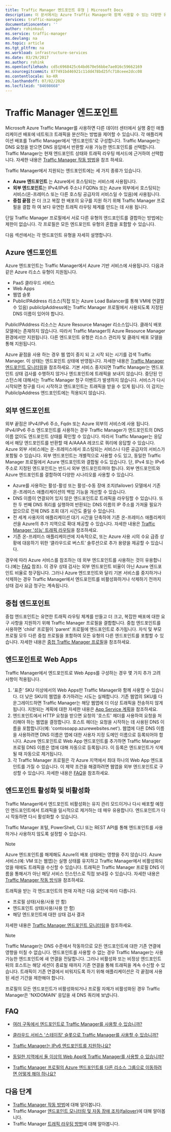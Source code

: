 ```yaml
---
title: Traffic Manager 엔드포인트 유형 | Microsoft Docs
description: 이 문서에서는 Azure Traffic Manager와 함께 사용할 수 있는 다양한 유형의 엔드포인트를 설명합니다.
services: traffic-manager
documentationcenter: ''
author: rohinkoul
ms.service: traffic-manager
ms.devlang: na
ms.topic: article
ms.tgt_pltfrm: na
ms.workload: infrastructure-services
ms.date: 03/29/2017
ms.author: rohink
ms.openlocfilehash: cd5c6968425c64bd670e56bbe7ae016c59662169
ms.sourcegitcommit: 877491bd46921c11dd478bd25fc718ceee2dcc08
ms.contentlocale: ko-KR
ms.lasthandoff: 07/02/2020
ms.locfileid: "84698668"
---
```

# <a name="traffic-manager-endpoints"></a>Traffic Manager 엔드포인트

Microsoft Azure Traffic Manager를 사용하면 다른 데이터 센터에서 실행 중인 애플리케이션 배포에 네트워크 트래픽을 분산하는 방법을 제어할 수 있습니다. 각 애플리케이션 배포를 Traffic Manager에서 '엔드포인트'로 구성합니다. Traffic Manager는 DNS 요청을 받으면 DNS 응답에서 반환할 사용 가능한 엔드포인트를 선택합니다. Traffic Manager는 현재 엔드포인트 상태와 트래픽 라우팅 메서드에 근거하여 선택합니다. 자세한 내용은 [Traffic Manager 작동 방법](traffic-manager-how-it-works.md)을 참조 하세요.

Traffic Manager에서 지원되는 엔드포인트에는 세 가지 종류가 있습니다.

* **Azure 엔드포인트** 는 Azure에서 호스팅되는 서비스에 사용됩니다.
* **외부 엔드포인트**는 IPv4/IPv6 주소나 FQDNs 또는 Azure 외부에서 호스팅되는 서비스(온-프레미스 또는 다른 호스팅 공급자의 서비스일 수 있음)에 사용됩니다.
* **중첩 끝점** 은 더 크고 복잡 한 배포의 요구를 지원 하기 위해 Traffic Manager 프로필을 결합 하 여 보다 유연한 트래픽 라우팅 체계를 만드는 데 사용 됩니다.

단일 Traffic Manager 프로필에서 서로 다른 유형의 엔드포인트를 결합하는 방법에는 제한이 없습니다. 각 프로필은 모든 엔드포인트 유형의 혼합을 포함할 수 있습니다.

다음 섹션에서는 각 엔드포인트 유형을 자세히 설명합니다.

## <a name="azure-endpoints"></a>Azure 엔드포인트

Azure 엔드포인트는 Traffic Manager에서 Azure 기반 서비스에 사용됩니다. 다음과 같은 Azure 리소스 유형이 지원됩니다.

* PaaS 클라우드 서비스
* Web Apps
* 웹앱 슬롯
* PublicIPAddress 리소스(직접 또는 Azure Load Balancer를 통해 VM에 연결할 수 있음) publicIpAddress에는 Traffic Manager 프로필에서 사용되도록 지정된 DNS 이름이 있어야 합니다.

PublicIPAddress 리소스는 Azure Resource Manager 리소스입니다. 클래식 배포 모델에는 존재하지 않습니다. 따라서 Traffic Manager의 Azure Resource Manager 환경에서만 지원됩니다. 다른 엔드포인트 유형은 리소스 관리자 및 클래식 배포 모델을 통해 지원됩니다.

Azure 끝점을 사용 하는 경우 웹 앱이 중지 되 고 시작 되는 시기를 검색 Traffic Manager. 이 상태는 엔드포인트 상태에 반영됩니다. 자세한 내용은 [Traffic Manager 엔드포인트 모니터링](traffic-manager-monitoring.md#endpoint-and-profile-status)을 참조하세요. 기본 서비스 중지되면 Traffic Manager는 엔드포인트 상태 검사를 수행하지 않거나 엔드포인트에 트래픽을 보내지 않습니다. 중단된 인스턴스에 대해서는 Traffic Manager 청구 이벤트가 발생하지 않습니다. 서비스가 다시 시작되면 청구를 다시 시작하고 엔드포인트는 트래픽을 받을 수 있게 됩니다. 이 감지는 PublicIpAddress 엔드포인트에는 적용되지 않습니다.

## <a name="external-endpoints"></a>외부 엔드포인트

외부 끝점은 IPv4/IPv6 주소, Fqdn 또는 Azure 외부의 서비스에 사용 됩니다. IPv4/IPv6 주소 엔드포인트를 사용하는 경우 Traffic Manager가 엔드포인트의 DNS 이름 없이도 엔드포인트 상태를 확인할 수 있습니다. 따라서 Traffic Manager는 응답에서 해당 엔드포인트를 반환할 때 A/AAAA 레코드로 쿼리에 응답할 수 있습니다. Azure 외부 서비스에는 온-프레미스에서 호스팅되는 서비스나 다른 공급자의 서비스가 포함될 수 있습니다. 외부 엔드포인트는 개별적으로 사용할 수도 있고, 동일한 Traffic Manager 프로필에서 Azure 엔드포인트와 결합될 수도 있습니다. 단, IPv4 또는 IPv6 주소로 지정된 엔드포인트는 반드시 외부 엔드포인트여야 합니다. 외부 엔드포인트와 Azure 엔드포인트를 결합하여 다양한 시나리오를 사용할 수 있습니다.

* Azure를 사용하는 활성-활성 또는 활성-수동 장애 조치(failover) 모델에서 기존 온-프레미스 애플리케이션의 백업 기능을 개선할 수 있습니다. 
* DNS 이름이 연결되어 있지 않은 엔드포인트로 트래픽을 라우팅할 수 있습니다. 또한 두 번째 DNS 쿼리를 실행하여 반환되는 DNS 이름의 IP 주소를 가져올 필요가 없으므로 전체 DNS 조회 대기 시간도 줄일 수 있습니다.
* 전 세계 사용자의 애플리케이션 대기 시간을 단축하여 기존 온-프레미스 애플리케이션을 Azure의 추가 지역으로 확대 제공할 수 있습니다. 자세한 내용은 [Traffic Manager '성능' 트래픽 라우팅](traffic-manager-routing-methods.md#performance)을 참조하세요.
* 기존 온-프레미스 애플리케이션에 지속적으로, 또는 Azure 사용 시의 수요 급증 상황에 대응하기 위한 ‘클라우드로 버스트’ 솔루션으로 추가 용량을 제공할 수 있습니다.

경우에 따라 Azure 서비스를 참조하는 데 외부 엔드포인트를 사용하는 것이 유용합니다.(예는 [FAQ](traffic-manager-faqs.md#traffic-manager-endpoints) 참조). 이 경우 상태 검사는 외부 엔드포인트 비율이 아닌 Azure 엔드포인트 비율로 청구됩니다. 그러나 Azure 엔드포인트와 달리 기본 서비스를 중지하거나 삭제하는 경우 Traffic Manager에서 엔드포인트를 비활성화하거나 삭제하기 전까지 상태 검사 요금 청구는 계속됩니다.

## <a name="nested-endpoints"></a>중첩 엔드포인트

중첩 엔드포인트는 유연한 트래픽 라우팅 체계를 만들고 더 크고, 복잡한 배포에 대한 요구 사항을 지원하기 위해 Traffic Manager 프로필을 결합합니다. 중첩 엔드포인트를 사용하면 'child' 프로필이 'parent' 프로필에 엔드포인트로 추가됩니다. 자식 및 부모 프로필 모두 다른 중첩 프로필을 포함하여 모든 유형의 다른 엔드포인트를 포함할 수 있습니다. 자세한 내용은 [중첩 Traffic Manager 프로필](traffic-manager-nested-profiles.md)을 참조하세요.

## <a name="web-apps-as-endpoints"></a>엔드포인트로 Web Apps

Traffic Manager에서 엔드포인트로 Web Apps를 구성하는 경우 몇 가지 추가 고려 사항이 적용됩니다.

1. '표준' SKU 이상에서의 Web Apps만 Traffic Manager와 함께 사용할 수 있습니다. 더 낮은 SKU의 웹앱을 추가하려는 시도는 실패합니다. 기존 웹앱의 SKU를 다운그레이드하면 Traffic Manager는 해당 웹앱에 더 이상 트래픽을 전송하지 않게 됩니다. 지원되는 계획에 대한 자세한 내용은 [App Service 계획](https://azure.microsoft.com/pricing/details/app-service/plans/)을 참조하세요.
2. 엔드포인트에서 HTTP 요청을 받으면 요청의 '호스트' 헤더를 사용하여 요청을 처리해야 하는 웹앱을 결정합니다. 호스트 헤더는 요청을 시작하는 데 사용된 DNS 이름을 포함합니다(예: 'contosoapp.azurewebsites.net'). 웹앱에 다른 DNS 이름을 사용하려면 DNS 이름은 앱에 대한 사용자 지정 도메인 이름으로 등록되어야 합니다. Azure 엔드포인트로 Web App 엔드포인트를 추가하면 Traffic Manager 프로필 DNS 이름은 앱에 대해 자동으로 등록됩니다. 이 등록은 엔드포인트가 삭제될 때 자동으로 제거됩니다.
3. 각 Traffic Manager 프로필은 각 Azure 지역에서 최대 하나의 Web App 엔드포인트를 가질 수 있습니다. 이 제약 조건을 해결하려면 웹앱을 외부 엔드포인트로 구성할 수 있습니다. 자세한 내용은 [FAQ](traffic-manager-faqs.md#traffic-manager-endpoints)을 참조하세요.

## <a name="enabling-and-disabling-endpoints"></a>엔드포인트 활성화 및 비활성화

Traffic Manager에서 엔드포인트 비활성화는 유지 관리 모드이거나 다시 배포할 예정인 엔드포인트에서 트래픽을 일시적으로 제거하는 데 매우 유용합니다. 엔드포인트가 다시 작동하면 다시 활성화할 수 있습니다.

Traffic Manager 포털, PowerShell, CLI 또는 REST API를 통해 엔드포인트를 사용하거나 사용하지 않도록 설정할 수 있습니다.

> [!NOTE]
> Azure 엔드포인트를 해제해도 Azure의 배포 상태에는 영향을 주지 않습니다. Azure 서비스(예: VM 또는 웹앱)는 실행 상태를 유지하고 Traffic Manager에서 비활성화되었을 때에도 트래픽을 수신할 수 있습니다. 트래픽은 Traffic Manager 프로필 DNS 이름을 통해서가 아닌 해당 서비스 인스턴스로 직접 보내질 수 있습니다. 자세한 내용은 [Traffic Manager 작동 방식](traffic-manager-how-it-works.md)을 참조하세요.

트래픽을 받는 각 엔드포인트의 현재 자격은 다음 요인에 따라 다릅니다.

* 프로필 상태(사용/사용 안 함)
* 엔드포인트 상태(사용/사용 안 함)
* 해당 엔드포인트에 대한 상태 검사 결과

자세한 내용은 [Traffic Manager 엔드포인트 모니터링](traffic-manager-monitoring.md#endpoint-and-profile-status)을 참조하세요.

> [!NOTE]
> Traffic Manager는 DNS 수준에서 작동하므로 모든 엔드포인트에 대한 기존 연결에 영향을 미칠 수 없습니다. 엔드포인트를 사용할 수 없는 경우 Traffic Manager는 사용 가능한 엔드포인트에 새 연결을 전달합니다. 그러나 비활성화 또는 비정상 엔드포인트 뒤의 호스트는 해당 세션이 종료될 때까지 기존 연결을 통해 트래픽을 계속 수신할 수 있습니다. 트래픽이 기존 연결에서 비워지도록 하기 위해 애플리케이션은 각 끝점에 사용된 세션 기간을 제한해야 합니다.

프로필의 모든 엔드포인트가 비활성화되거나 프로필 자체가 비활성화된 경우 Traffic Manager은 'NXDOMAIN' 응답을 새 DNS 쿼리에 보냅니다.

## <a name="faqs"></a>FAQ

* [여러 구독에서 엔드포인트로 Traffic Manager를 사용할 수 있습니까?](https://docs.microsoft.com/azure/traffic-manager/traffic-manager-faqs#can-i-use-traffic-manager-with-endpoints-from-multiple-subscriptions)

* [클라우드 서비스 '스테이징' 슬롯으로 Traffic Manager를 사용할 수 있습니까?](https://docs.microsoft.com/azure/traffic-manager/traffic-manager-faqs#can-i-use-traffic-manager-with-cloud-service-staging-slots)

* [Traffic Manager는 IPv6 엔드포인트를 지원하나요?](https://docs.microsoft.com/azure/traffic-manager/traffic-manager-faqs#does-traffic-manager-support-ipv6-endpoints)

* [동일한 지역에서 둘 이상의 Web App에 Traffic Manager를 사용할 수 있습니까?](https://docs.microsoft.com/azure/traffic-manager/traffic-manager-faqs#can-i-use-traffic-manager-with-more-than-one-web-app-in-the-same-region)

* [Traffic Manager 프로필의 Azure 엔드포인트를 다른 리소스 그룹으로 이동하려면 어떻게 해야 하나요?](https://docs.microsoft.com/azure/traffic-manager/traffic-manager-faqs#how-do-i-move-my-traffic-manager-profiles-azure-endpoints-to-a-different-resource-group-or-subscription)

## <a name="next-steps"></a>다음 단계

* [Traffic Manager 작동 방법](traffic-manager-how-it-works.md)에 대해 알아봅니다.
* Traffic Manager [엔드포인트 모니터링 및 자동 장애 조치(failover)](traffic-manager-monitoring.md)에 대해 알아봅니다.
* Traffic Manager [트래픽 라우팅 방법](traffic-manager-routing-methods.md)에 대해 알아봅니다.
